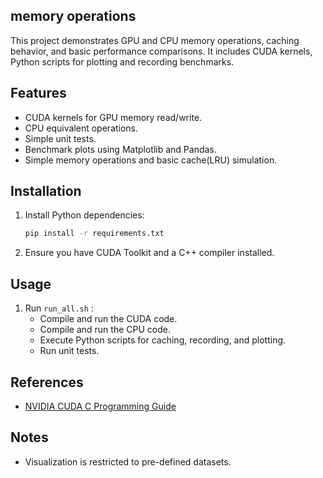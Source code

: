 ## memory operations

This project demonstrates GPU and CPU memory operations, caching behavior, and basic performance comparisons. It includes CUDA kernels, Python scripts for plotting and recording benchmarks.

## Features

- CUDA kernels for GPU memory read/write.
- CPU equivalent operations.
- Simple unit tests.
- Benchmark plots using Matplotlib and Pandas.
- Simple memory operations and basic cache(LRU) simulation.

## Installation

1. Install Python dependencies:
   ```bash
   pip install -r requirements.txt
   ```
2. Ensure you have CUDA Toolkit and a C++ compiler installed.

## Usage

1. Run `run_all.sh` :
   - Compile and run the CUDA code.
   - Compile and run the CPU code.
   - Execute Python scripts for caching, recording, and plotting.
   - Run unit tests.

## References

- [NVIDIA CUDA C Programming Guide](https://docs.nvidia.com/cuda/cuda-c-programming-guide/index.html)

## Notes

- Visualization is restricted to pre-defined datasets.

